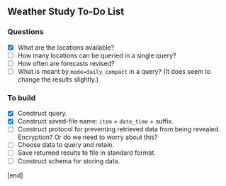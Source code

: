 ## Weather Study To-Do List   
     
### Questions                 
     
- [x] What are the locations available?
- [ ] How many locations can be queried in a single query?
- [ ] How often are forecasts revised?
- [ ] What is meant by `mode=daily_compact` in a query? (It does seem to change the results slightly.)

### To build                  

- [x] Construct query.
- [x] Construct saved-file name: `item` + `date_time` + suffix.
- [ ] Construct protocol for preventing retrieved data from being revealed. Encryption? Or do we need to worry about this?
- [ ] Choose data to query and retain.
- [ ] Save returned results to file in standard format.
- [ ] Construct schema for storing data.

[end]